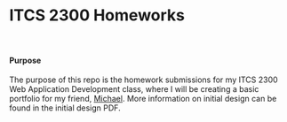 <h1>ITCS 2300 Homeworks</h1>
<br>
<h4>Purpose</h4>
<p>The purpose of this repo is the homework submissions for my ITCS 2300 Web Application Development class, where I will be creating a basic portfolio for my friend, <a href="https://github.com/Spoons">Michael</a>. More information on initial design can be found in the initial design PDF.</p>